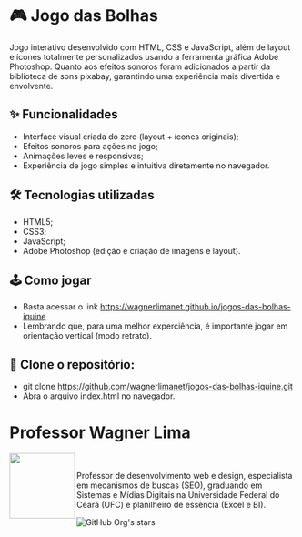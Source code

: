 # 🎮 Jogo das Bolhas

Jogo interativo desenvolvido com HTML, CSS e JavaScript, além de layout e ícones totalmente personalizados usando a ferramenta gráfica Adobe Photoshop. Quanto aos efeitos sonoros foram adicionados a partir da biblioteca de sons pixabay, garantindo uma experiência mais divertida e envolvente.

## ✨ Funcionalidades

- Interface visual criada do zero (layout + ícones originais);
- Efeitos sonoros para ações no jogo;
- Animações leves e responsivas;
- Experiência de jogo simples e intuitiva diretamente no navegador.

## 🛠️ Tecnologias utilizadas

- HTML5;
- CSS3;
- JavaScript;
- Adobe Photoshop (edição e criação de imagens e layout).

## 🕹️ Como jogar
- Basta acessar o link https://wagnerlimanet.github.io/jogos-das-bolhas-iquine
- Lembrando que, para uma melhor experciência, é importante jogar em orientação vertical (modo retrato).

## 📀 Clone o repositório:
- git clone https://github.com/wagnerlimanet/jogos-das-bolhas-iquine.git
- Abra o arquivo index.html no navegador.

# Professor Wagner Lima
<img loading="lazy" src="https://avatars.githubusercontent.com/u/80631657?v=4" width=115 align=left>
<br>
<p> Professor de desenvolvimento web e design, especialista em mecanismos de buscas (SEO), graduando em Sistemas e Mídias Digitais na Universidade Federal do Ceará (UFC) e planilheiro de essência (Excel e BI). </p> 

![GitHub Org's stars](https://img.shields.io/github/stars/wagnerlimanet?style=social)
